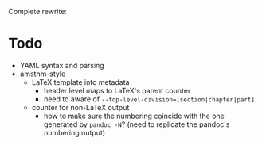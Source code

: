 Complete rewrite:

# Todo

- YAML syntax and parsing
- amsthm-style
	- LaTeX template into metadata
		- header level maps to LaTeX's parent counter
		- need to aware of `--top-level-division=[section|chapter|part]`
	- counter for non-LaTeX output
		- how to make sure the numbering coincide with the one generated by `pandoc -N`? (need to replicate the pandoc's numbering output)
